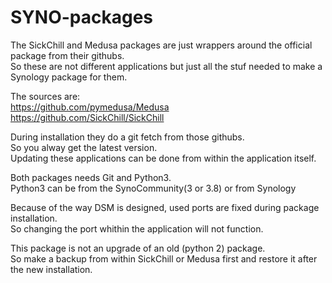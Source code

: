 # SYNO-packages
The SickChill and Medusa packages are just wrappers around the official package from their githubs.  
So these are not different applications but just all the stuf needed to make a Synology package for them.  

The sources are:  
https://github.com/pymedusa/Medusa  
https://github.com/SickChill/SickChill  

During installation they do a git fetch from those githubs.  
So you alway get the latest version.  
Updating these applications can be done from within the application itself.  

Both packages needs Git and Python3.  
Python3 can be from the SynoCommunity(3 or 3.8) or from Synology 
  
Because of the way DSM is designed, used ports are fixed during package installation.  
So changing the port whithin the application will not function.

This package is not an upgrade of an old (python 2) package.  
So make a backup from within SickChill or Medusa first and restore it after the new installation.
